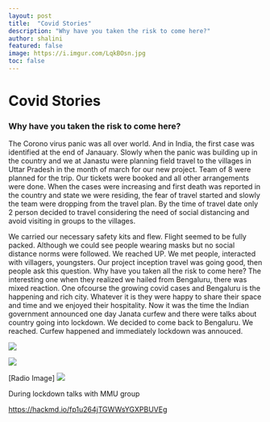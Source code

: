 ```yaml
---
layout: post
title:  "Covid Stories"
description: "Why have you taken the risk to come here?"
author: shalini
featured: false
image: https://i.imgur.com/LqkBOsn.jpg
toc: false
---
```

# Covid Stories 
### Why have you taken the risk to come here?

The Corono virus panic was all over world. And in India, the first case was identified at the end of Janauary. Slowly when the panic was building up in the country and we at Janastu were planning field travel to the villages in Uttar Pradesh in the month of march for our new project. Team of 8 were planned for the trip. Our tickets were booked and all other arrangements were done. When the cases were increasing and first death was reported in the country and state we were residing, the fear of travel started and slowly the team were dropping from the travel plan. By the time of travel date only 2 person decided to travel considering the need of social distancing and avoid visiting in groups to the villages. 

We carried our necessary safety kits and flew. Flight seemed to be fully packed. Although we could see people wearing masks but no social distance norms were followed. We reached UP. We met people, interacted with villagers, youngsters. Our project inception travel was going good, then people ask this question. Why have you taken all the risk to come here? The interesting one when they realized we hailed from Bengaluru, there was mixed reaction. One ofcourse the growing covid cases and Bengaluru is the happening and rich city. Whatever it is they were happy to share their space and time and we enjoyed their hospitality. Now it was the time the Indian government announced one day Janata curfew and there were talks about country going into lockdown. We decided to come back to Bengaluru. We reached. Curfew happened and immediately lockdown was annouced. 

![](https://i.imgur.com/LqkBOsn.jpg)

![](https://i.imgur.com/yz97VBu.jpg)

[Radio Image]
![](https://i.imgur.com/IYiFoYT.jpg)



During lockdown talks with MMU group

https://hackmd.io/fp1u264jTGWWsYGXPBUVEg

